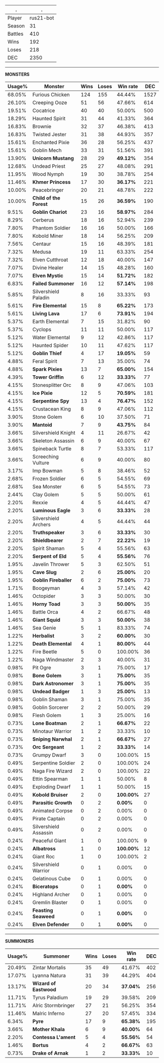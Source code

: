 .|.
|-|-
Player|rus21-bot
Season|31
Battles|410
Wins|192
Loses|218
DEC|2350

---
**MONSTERS**

Usage%|Monster|Wins|Loses|Win rate|DEC|
-|-|-|-|-|-|
68.05%|Furious Chicken|124|155|44.44%|1527|
26.10%|Creeping Ooze|51|56|47.66%|614|
19.51%|Cocatrice|40|40|50.00%|500|
18.29%|Haunted Spirit|31|44|41.33%|364|
16.83%|Brownie|32|37|46.38%|413|
16.83%|Twisted Jester|31|38|44.93%|357|
15.61%|Enchanted Pixie|36|28|56.25%|437|
15.61%|Goblin Mech|33|31|51.56%|391|
13.90%|**Unicorn Mustang**|28|29|**49.12%**|354|
12.68%|Undead Priest|25|27|48.08%|291|
11.95%|Wood Nymph|19|30|38.78%|254|
11.46%|**Khmer Princess**|17|30|**36.17%**|221|
10.00%|Peacebringer|20|21|48.78%|222|
10.00%|**Child of the Forest**|15|26|**36.59%**|190|
9.51%|**Goblin Chariot**|23|16|**58.97%**|284|
8.29%|Cerberus|18|16|52.94%|239|
7.80%|Phantom Soldier|16|16|50.00%|166|
7.80%|Kobold Miner|18|14|56.25%|209|
7.56%|Centaur|15|16|48.39%|181|
7.32%|Medusa|19|11|63.33%|254|
7.32%|Elven Cutthroat|12|18|40.00%|147|
7.07%|Divine Healer|14|15|48.28%|160|
7.07%|**Elven Mystic**|15|14|**51.72%**|182|
6.83%|**Failed Summoner**|16|12|**57.14%**|198|
5.85%|Silvershield Paladin|8|16|33.33%|93|
5.61%|**Fire Elemental**|15|8|**65.22%**|173|
5.61%|**Living Lava**|17|6|**73.91%**|194|
5.37%|Earth Elemental|7|15|31.82%|90|
5.37%|Cyclops|11|11|50.00%|117|
5.12%|Water Elemental|9|12|42.86%|117|
5.12%|Haunted Spider|10|11|47.62%|117|
5.12%|**Goblin Thief**|4|17|**19.05%**|59|
4.88%|Feral Spirit|7|13|35.00%|74|
4.88%|**Spark Pixies**|13|7|**65.00%**|154|
4.39%|**Tower Griffin**|6|12|**33.33%**|77|
4.15%|Stonesplitter Orc|8|9|47.06%|103|
4.15%|**Ice Pixie**|12|5|**70.59%**|181|
4.15%|**Serpentine Spy**|13|4|**76.47%**|152|
4.15%|Crustacean King|8|9|47.06%|112|
3.90%|Stone Golem|6|10|37.50%|71|
3.90%|**Mantoid**|7|9|**43.75%**|84|
3.66%|Silvershield Knight|4|11|26.67%|42|
3.66%|Skeleton Assassin|6|9|40.00%|67|
3.66%|Spineback Turtle|8|7|53.33%|117|
3.66%|Screeching Vulture|6|9|40.00%|80|
3.17%|Imp Bowman|5|8|38.46%|52|
2.68%|Frozen Soldier|6|5|54.55%|69|
2.68%|Sea Monster|6|5|54.55%|73|
2.44%|Clay Golem|5|5|50.00%|61|
2.20%|Rexxie|4|5|44.44%|47|
2.20%|**Luminous Eagle**|3|6|**33.33%**|28|
2.20%|Silvershield Archers|4|5|44.44%|44|
2.20%|**Truthspeaker**|3|6|**33.33%**|30|
2.20%|**Shieldbearer**|2|7|**22.22%**|19|
2.20%|Spirit Shaman|5|4|55.56%|63|
2.20%|**Serpent of Eld**|5|4|**55.56%**|76|
1.95%|Javelin Thrower|5|3|62.50%|51|
1.95%|**Cave Slug**|2|6|**25.00%**|20|
1.95%|**Goblin Fireballer**|6|2|**75.00%**|73|
1.71%|Boogeyman|4|3|57.14%|42|
1.46%|Octopider|3|3|50.00%|30|
1.46%|**Horny Toad**|3|3|**50.00%**|35|
1.46%|Battle Orca|4|2|66.67%|48|
1.46%|**Giant Squid**|3|3|**50.00%**|38|
1.46%|Sea Genie|5|1|83.33%|74|
1.22%|**Herbalist**|3|2|**60.00%**|30|
1.22%|**Death Elemental**|4|1|**80.00%**|44|
1.22%|Fire Beetle|5|0|100.00%|36|
1.22%|Naga Windmaster|2|3|40.00%|31|
0.98%|Pit Ogre|3|1|75.00%|17|
0.98%|**Bone Golem**|3|1|**75.00%**|35|
0.98%|**Dark Astronomer**|3|1|**75.00%**|35|
0.98%|**Undead Badger**|1|3|**25.00%**|13|
0.98%|Goblin Shaman|3|1|75.00%|35|
0.98%|Goblin Sorcerer|2|2|50.00%|29|
0.98%|Flesh Golem|1|3|25.00%|16|
0.73%|**Lone Boatman**|2|1|**66.67%**|22|
0.73%|Minotaur Warrior|1|2|33.33%|10|
0.73%|**Sniping Narwhal**|2|1|**66.67%**|27|
0.73%|**Orc Sergeant**|1|2|**33.33%**|14|
0.73%|Grumpy Dwarf|3|0|100.00%|15|
0.49%|Serpentine Soldier|2|0|100.00%|24|
0.49%|Naga Fire Wizard|2|0|100.00%|22|
0.49%|Ettin Spearman|1|1|50.00%|8|
0.49%|Exploding Dwarf|1|1|50.00%|15|
0.49%|**Kobold Bruiser**|2|0|**100.00%**|27|
0.49%|**Parasitic Growth**|0|2|**0.00%**|0|
0.49%|Animated Corpse|0|2|0.00%|0|
0.49%|Pirate Captain|0|2|0.00%|0|
0.49%|Silvershield Assassin|0|2|0.00%|0|
0.24%|Peaceful Giant|1|0|100.00%|9|
0.24%|**Albatross**|1|0|**100.00%**|12|
0.24%|Giant Roc|1|0|100.00%|2|
0.24%|Silvershield Warrior|0|1|0.00%|0|
0.24%|Gelatinous Cube|0|1|0.00%|0|
0.24%|**Biceratops**|0|1|**0.00%**|0|
0.24%|Highland Archer|0|1|0.00%|0|
0.24%|Gremlin Blaster|0|1|0.00%|0|
0.24%|**Feasting Seaweed**|0|1|**0.00%**|0|
0.24%|**Elven Defender**|0|1|**0.00%**|0|

---
**SUMMONERS**

Usage%|Summoner|Wins|Loses|Win rate|DEC|
-|-|-|-|-|-|
20.49%|Zintar Mortalis|35|49|41.67%|402|
17.07%|Lyanna Natura|31|39|44.29%|404|
13.17%|**Wizard of Eastwood**|20|34|**37.04%**|256|
11.71%|Tyrus Paladium|19|29|39.58%|209|
11.71%|Alric Stormbringer|27|21|56.25%|354|
11.46%|Malric Inferno|27|20|57.45%|334|
6.34%|**Pyre**|17|9|**65.38%**|195|
3.66%|**Mother Khala**|6|9|**40.00%**|64|
2.20%|**Contessa L'ament**|5|4|**55.56%**|54|
1.46%|**Bortus**|4|2|**66.67%**|63|
0.73%|**Drake of Arnak**|1|2|**33.33%**|10|
